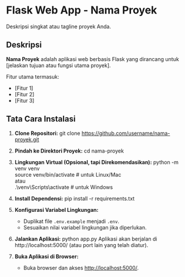# Flask Web App - Nama Proyek

Deskripsi singkat atau tagline proyek Anda.

## Deskripsi

**Nama Proyek** adalah aplikasi web berbasis Flask yang dirancang untuk [jelaskan tujuan atau fungsi utama proyek].

Fitur utama termasuk:
- [Fitur 1]
- [Fitur 2]
- [Fitur 3]

## Tata Cara Instalasi

1. **Clone Repositori:**
    git clone https://github.com/username/nama-proyek.git

2. **Pindah ke Direktori Proyek:**
    cd nama-proyek

3. **Lingkungan Virtual (Opsional, tapi Direkomendasikan):**
    python -m venv venv <br>
    source venv/bin/activate  # untuk Linux/Mac <br>
    atau <br>
    .\venv\Scripts\activate  # untuk Windows <br>

4. **Install Dependensi:**
    pip install -r requirements.txt

5. **Konfigurasi Variabel Lingkungan:**
    - Duplikat file `.env.example` menjadi `.env`.
    - Sesuaikan nilai variabel lingkungan jika diperlukan.

6. **Jalankan Aplikasi:**
    python app.py
    Aplikasi akan berjalan di http://localhost:5000/ (atau port lain yang telah diatur).

7. **Buka Aplikasi di Browser:**
    - Buka browser dan akses [http://localhost:5000/](http://localhost:5000/).
